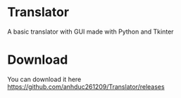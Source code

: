 # Translator
A basic translator with GUI made with Python and Tkinter
# Download
You can download it here https://github.com/anhduc261209/Translator/releases

